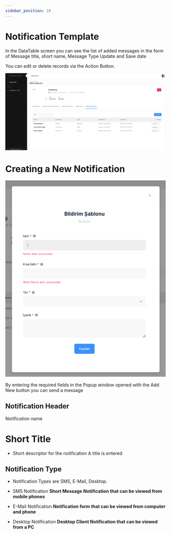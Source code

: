 ```yaml
---
sidebar_position: 10
---
```


# Notification Template

In the DataTable screen you can see the list of added messages in the form of Message title, short name, Message Type Update and Save date

You can edit or delete records via the Action Button.


![Docusaurus Plushie](./media/nlist.png)
# Creating a New Notification


![Docusaurus Plushie](./media/nmodal.png)

By entering the required fields in the Popup window opened with the Add New button
you can send a message


## Notification Header

Notification name

# Short Title

- Short descriptor for the notification A title is entered

## Notification Type

- Notification Types are SMS, E-Mail, Desktop.

- SMS Notification **Short Message Notification that can be viewed from mobile phones**
- E-Mail Notification **Notification form that can be viewed from computer and phone**
- Desktop Notification **Desktop Client Notification that can be viewed from a PC**